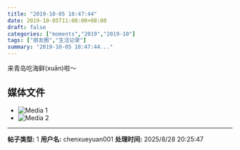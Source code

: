 ```yaml
---
title: "2019-10-05 18:47:44"
date: 2019-10-05T11:00:00+08:00
draft: false
categories: ["moments","2019","2019-10"]
tags: ["朋友圈","生活记录"]
summary: "2019-10-05 18:47:44..."
---
```


来青岛吃海鲜(xuān)啦～

## 媒体文件

- ![Media 1](/Moments/photos/2019-10-05/201910051847440.jpg)
- ![Media 2](/Moments/photos/2019-10-05/201910051847441.jpg)

---

**帖子类型:** 1
**用户名:** chenxueyuan001
**处理时间:** 2025/8/28 20:25:47